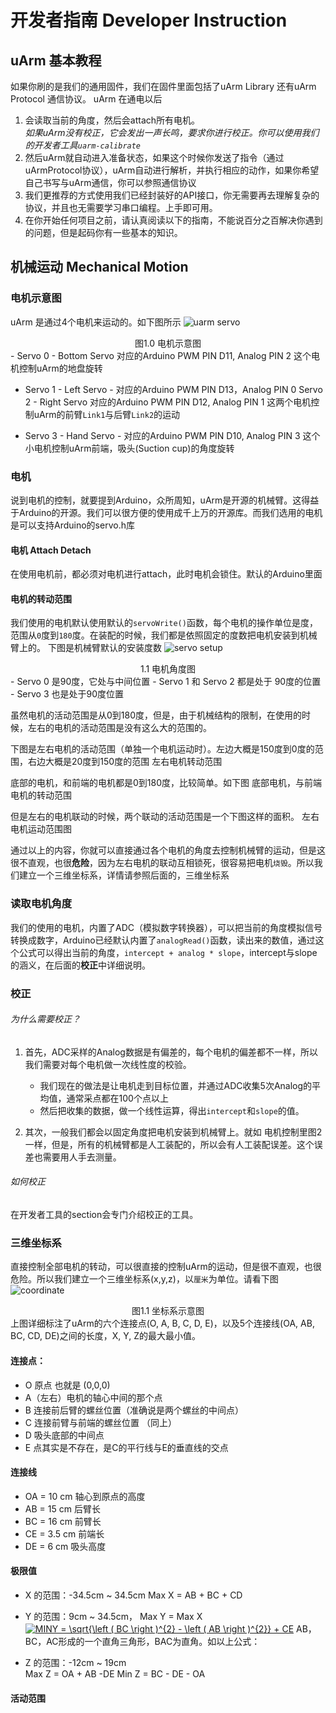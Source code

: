 # 开发者指南 Developer Instruction

## uArm 基本教程
如果你刷的是我们的通用固件，我们在固件里面包括了uArm Library 还有uArm Protocol 通信协议。
uArm 在通电以后  
1. 会读取当前的角度，然后会attach所有电机。  
    *如果uArm没有校正，它会发出一声长鸣，要求你进行校正。你可以使用我们的开发者工具`uarm-calibrate`*  
2. 然后uArm就自动进入准备状态，如果这个时候你发送了指令（通过uArmProtocol协议），uArm自动进行解析，并执行相应的动作，如果你希望自己书写与uArm通信，你可以参照通信协议  
3. 我们更推荐的方式使用我们已经封装好的API接口，你无需要再去理解复杂的协议，并且也无需要学习串口编程。上手即可用。  
4. 在你开始任何项目之前，请认真阅读以下的指南，不能说百分之百解决你遇到的问题，但是起码你有一些基本的知识。  

## 机械运动 Mechanical Motion

### 电机示意图
uArm 是通过4个电机来运动的。如下图所示
![uarm servo](img/instruction/uarm_servo.jpg)
<center>图1.0 电机示意图</center>
- Servo 0 - Bottom Servo
对应的Arduino PWM PIN D11, Analog PIN 2
这个电机控制uArm的地盘旋转

- Servo 1 - Left Servo -
对应的Arduino PWM PIN D13，Analog PIN 0
Servo 2 - Right Servo
对应的Arduino PWM PIN D12, Analog PIN 1
这两个电机控制uArm的前臂`Link1`与后臂`Link2`的运动  

- Servo 3 - Hand Servo -
对应的Arduino PWM PIN D10, Analog PIN 3
这个小电机控制uArm前端，吸头(Suction cup)的角度旋转

### 电机

说到电机的控制，就要提到Arduino，众所周知，uArm是开源的机械臂。这得益于Arduino的开源。我们可以很方便的使用成千上万的开源库。而我们选用的电机是可以支持Arduino的servo.h库

#### 电机 Attach Detach

在使用电机前，都必须对电机进行attach，此时电机会锁住。默认的Arduino里面

#### 电机的转动范围

我们使用的电机默认使用默认的`servoWrite()`函数，每个电机的操作单位是度，范围从`0`度到`180`度。在装配的时候，我们都是依照固定的度数把电机安装到机械臂上的。
下图是机械臂默认的安装度数
![servo setup](img/instruction/uarm_servo_setup.jpg)
<center> 1.1 电机角度图 </center>
- Servo 0 是90度，它处与中间位置  
- Servo 1 和 Servo 2 都是处于 90度的位置
- Servo 3 也是处于90度位置

虽然电机的活动范围是从0到180度，但是，由于机械结构的限制，在使用的时候，左右的电机的活动范围是没有这么大的范围的。

下图是左右电机的活动范围（单独一个电机运动时）。左边大概是150度到0度的范围，右边大概是20度到150度的范围
左右电机转动范围

底部的电机，和前端的电机都是0到180度，比较简单。如下图
底部电机，与前端电机的转动范围

但是左右的电机联动的时候，两个联动的活动范围是一个下图这样的面积。
左右电机运动范围图

通过以上的内容，你就可以直接通过各个电机的角度去控制机械臂的运动，但是这很不直观，也很**危险**，因为左右电机的联动互相锁死，很容易把电机`烧毁`。所以我们建立一个三维坐标系，详情请参照后面的，三维坐标系

### 读取电机角度
我们的使用的电机，内置了ADC（模拟数字转换器），可以把当前的角度模拟信号转换成数字，Arduino已经默认内置了`analogRead()`函数，读出来的数值，通过这个公式可以得出当前的角度，`intercept + analog * slope`，intercept与slope的涵义，在后面的**校正**中详细说明。

### 校正

###### 为什么需要校正？
1. 首先，ADC采样的Analog数据是有偏差的，每个电机的偏差都不一样，所以我们需要对每个电机做一次线性度的校验。

    - 我们现在的做法是让电机走到目标位置，并通过ADC收集5次Analog的平均值，通常采点都在100个点以上
    - 然后把收集的数据，做一个线性运算，得出`intercept`和`slope`的值。

2. 其次，一般我们都会以固定角度把电机安装到机械臂上。就如 电机控制里图2一样，但是，所有的机械臂都是人工装配的，所以会有人工装配误差。这个误差也需要用人手去测量。

###### 如何校正
在开发者工具的section会专门介绍校正的工具。

### 三维坐标系

直接控制全部电机的转动，可以很直接的控制uArm的运动，但是很不直观，也很危险。所以我们建立一个三维坐标系(x,y,z)，以`厘米`为单位。请看下图
![coordinate](img/instruction/uarm_coordinate.png)
<center>图1.1 坐标系示意图</center>
上图详细标注了uArm的六个连接点(O, A, B, C, D, E)，以及5个连接线(OA, AB, BC, CD, DE)之间的长度，X, Y, Z的最大最小值。

#### 连接点：  
- O 原点 也就是 (0,0,0)
- A（左右）电机的轴心中间的那个点
- B 连接前后臂的螺丝位置（准确说是两个螺丝的中间点）
- C 连接前臂与前端的螺丝位置 （同上）
- D 吸头底部的中间点
- E 点其实是不存在，是C的平行线与E的垂直线的交点

#### 连接线
- OA = 10 cm  轴心到原点的高度
- AB = 15 cm  后臂长
- BC = 16 cm  前臂长
- CE = 3.5 cm 前端长
- DE = 6 cm   吸头高度

#### 极限值
- X 的范围：-34.5cm ~ 34.5cm
    Max X =  AB + BC + CD

- Y 的范围：9cm ~ 34.5cm，
    Max Y = Max X
<a href="https://www.codecogs.com/eqnedit.php?latex=\inline&space;\fn_phv&space;MINY&space;=&space;\sqrt{\left&space;(&space;BC&space;\right&space;)^{2}&space;-&space;\left&space;(&space;AB&space;\right&space;)^{2}}&space;&plus;&space;CE" target="_blank"><img src="https://latex.codecogs.com/png.latex?\inline&space;\fn_phv&space;MINY&space;=&space;\sqrt{\left&space;(&space;BC&space;\right&space;)^{2}&space;-&space;\left&space;(&space;AB&space;\right&space;)^{2}}&space;&plus;&space;CE" title="MINY = \sqrt{\left ( BC \right )^{2} - \left ( AB \right )^{2}} + CE" /></a>
    AB，BC，AC形成的一个直角三角形，BAC为直角。如以上公式：

- Z 的范围：-12cm ~ 19cm  
    Max Z = OA + AB -DE
    Min Z = BC - DE - OA

#### 活动范围
